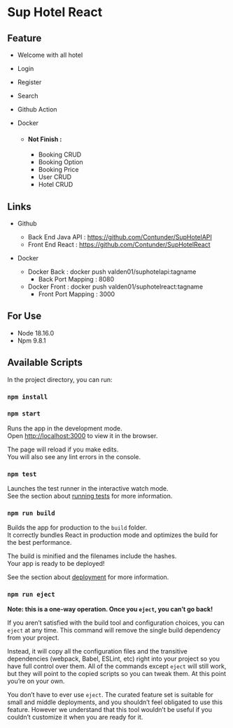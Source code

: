 # Sup Hotel React

## Feature

- Welcome with all hotel
- Login
- Register
- Search
- Github Action
- Docker

    - #### Not Finish : 
        - Booking CRUD
        - Booking Option
        - Booking Price
        - User CRUD
        - Hotel CRUD


## Links
- Github
    - Back End Java API : https://github.com/Contunder/SupHotelAPI
    - Front End React : https://github.com/Contunder/SupHotelReact


- Docker
    - Docker Back : docker push valden01/suphotelapi:tagname
        - Back Port Mapping : 8080
    - Docker Front : docker push valden01/suphotelreact:tagname
        - Front Port Mapping : 3000

## For Use 

- Node 18.16.0
- Npm 9.8.1

## Available Scripts

In the project directory, you can run:

### `npm install`

### `npm start`

Runs the app in the development mode.\
Open [http://localhost:3000](http://localhost:3000) to view it in the browser.

The page will reload if you make edits.\
You will also see any lint errors in the console.

### `npm test`

Launches the test runner in the interactive watch mode.\
See the section about [running tests](https://facebook.github.io/create-react-app/docs/running-tests) for more information.

### `npm run build`

Builds the app for production to the `build` folder.\
It correctly bundles React in production mode and optimizes the build for the best performance.

The build is minified and the filenames include the hashes.\
Your app is ready to be deployed!

See the section about [deployment](https://facebook.github.io/create-react-app/docs/deployment) for more information.

### `npm run eject`

**Note: this is a one-way operation. Once you `eject`, you can’t go back!**

If you aren’t satisfied with the build tool and configuration choices, you can `eject` at any time. This command will remove the single build dependency from your project.

Instead, it will copy all the configuration files and the transitive dependencies (webpack, Babel, ESLint, etc) right into your project so you have full control over them. All of the commands except `eject` will still work, but they will point to the copied scripts so you can tweak them. At this point you’re on your own.

You don’t have to ever use `eject`. The curated feature set is suitable for small and middle deployments, and you shouldn’t feel obligated to use this feature. However we understand that this tool wouldn’t be useful if you couldn’t customize it when you are ready for it.
